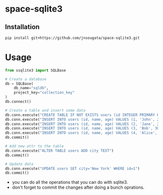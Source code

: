 # space-sqlite3

## Installation

```bash
pip install git+https://github.com/jnsougata/space-sqlite3.git
```

# Usage

```python
from ssqlite3 import SQLBase

# Create a database
db = SQLBase(
    db_name="sqldb", 
    project_key="collection_key"
)
db.connect()
```
```python
# Create a table and insert some data
db.conn.execute("CREATE TABLE IF NOT EXISTS users (id INTEGER PRIMARY KEY, name TEXT, age INTEGER)")
db.conn.execute("INSERT INTO users (id, name, age) VALUES (1, 'John', 25)")
db.conn.execute("INSERT INTO users (id, name, age) VALUES (2, 'Jane', 22)")
db.conn.execute("INSERT INTO users (id, name, age) VALUES (3, 'Bob', 30)")
db.conn.execute("INSERT INTO users (id, name, age) VALUES (4, 'Alice', 27)")
db.commit()
```

```python
# Add new attr to the table
db.conn.execute("ALTER TABLE users ADD city TEXT")
db.commit()
```

```python
# Update data
db.conn.execute("UPDATE users SET city='New York' WHERE id=1")
db.commit()
```

- you can do all the operations that you can do with sqlite3.
- don't forget to commit the changes after doing a bunch oprations.

